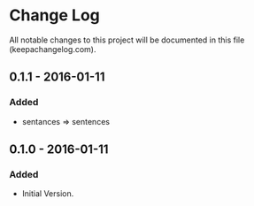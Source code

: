 # Change Log
All notable changes to this project will be documented in this file (keepachangelog.com).

## 0.1.1 - 2016-01-11
### Added
- sentances => sentences

## 0.1.0 - 2016-01-11
### Added
- Initial Version.
